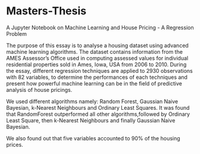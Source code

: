 # Masters-Thesis
A Jupyter Notebook on Machine Learning and House Pricing - A Regression Problem


The purpose of this essay is to analyse a housing dataset using advanced machine learning algorithms. The dataset contains information from the AMES Assessor’s Office used in computing assessed values
for individual residential properties sold in Ames, Iowa, USA from 2006 to 2010. During the essay, different regression techniques are applied to 2930 observations with 82 variables, to determine the performances of each techniques and present how powerful machine learning can be in the field of predictive analysis of house pricings.

We used different algorithms namely: Random Forest, Gaussian Naive Bayesian, k-Nearest Neighbours and Ordinary Least Squares. It was found that RandomForest outperformed all other algorithms,followed by Ordinary Least Square, then k-Nearest Neighbours and finally Gaussian Naive Bayesian.

We also found out that five variables accounted to 90% of the housing prices.
